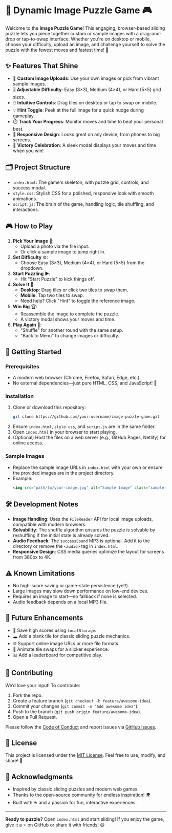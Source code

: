 # 🧩 Dynamic Image Puzzle Game 🎮

Welcome to the **Image Puzzle Game**! This engaging, browser-based sliding puzzle lets you piece together custom or sample images with a drag-and-drop or tap-to-swap interface. Whether you're on desktop or mobile, choose your difficulty, upload an image, and challenge yourself to solve the puzzle with the fewest moves and fastest time! 🚀

## ✨ Features That Shine

- 📸 **Custom Image Uploads**: Use your own images or pick from vibrant sample images.
- 🎚️ **Adjustable Difficulty**: Easy (3×3), Medium (4×4), or Hard (5×5) grid sizes.
- 🖱️ **Intuitive Controls**: Drag tiles on desktop or tap to swap on mobile.
- 💡 **Hint Toggle**: Peek at the full image for a quick nudge during gameplay.
- ⏱️ **Track Your Progress**: Monitor moves and time to beat your personal best.
- 📱 **Responsive Design**: Looks great on any device, from phones to big screens.
- 🎉 **Victory Celebration**: A sleek modal displays your moves and time when you win!

## 🗂️ Project Structure

- `index.html`: The game's skeleton, with puzzle grid, controls, and success modal.
- `style.css`: Stylish CSS for a polished, responsive look with smooth animations.
- `script.js`: The brain of the game, handling logic, tile shuffling, and interactions.

## 🎮 How to Play

1. **Pick Your Image** 🌄:
   - Upload a photo via the file input.
   - Or click a sample image to jump right in.
2. **Set Difficulty** ⚙️:
   - Choose Easy (3×3), Medium (4×4), or Hard (5×5) from the dropdown.
3. **Start Puzzling** ▶️:
   - Hit "Start Puzzle" to kick things off.
4. **Solve It** 🧠:
   - **Desktop**: Drag tiles or click two tiles to swap them.
   - **Mobile**: Tap two tiles to swap.
   - Need help? Click "Hint" to toggle the reference image.
5. **Win Big** 🏆:
   - Reassemble the image to complete the puzzle.
   - A victory modal shows your moves and time.
6. **Play Again** 🔄:
   - "Shuffle" for another round with the same setup.
   - "Back to Menu" to change images or difficulty.

## 🚀 Getting Started

### Prerequisites
- A modern web browser (Chrome, Firefox, Safari, Edge, etc.).
- No external dependencies—just pure HTML, CSS, and JavaScript! 🙌

### Installation
1. Clone or download this repository:
   ```bash
   git clone https://github.com/your-username/image-puzzle-game.git
   ```
2. Ensure `index.html`, `style.css`, and `script.js` are in the same folder.
3. Open `index.html` in your browser to start playing.
4. (Optional) Host the files on a web server (e.g., GitHub Pages, Netlify) for online access.

### Sample Images
- Replace the sample image URLs in `index.html` with your own or ensure the provided images are in the project directory.
- Example:
  ```html
  <img src="path/to/your-image.jpg" alt="Sample Image" class="sample-img">
  ```

## 🛠️ Development Notes

- **Image Handling**: Uses the `FileReader` API for local image uploads, compatible with modern browsers.
- **Solvability**: The shuffle algorithm ensures the puzzle is solvable by reshuffling if the initial state is already solved.
- **Audio Feedback**: The `successSound` MP3 is optional. Add it to the directory or remove the `<audio>` tag in `index.html`.
- **Responsive Design**: CSS media queries optimize the layout for screens from 380px to 4K.

## ⚠️ Known Limitations

- No high-score saving or game-state persistence (yet!).
- Large images may slow down performance on low-end devices.
- Requires an image to start—no fallback if none is selected.
- Audio feedback depends on a local MP3 file.

## 🌟 Future Enhancements

- 🏅 Save high scores using `localStorage`.
- 🕳️ Add a blank tile for classic sliding puzzle mechanics.
- 🌐 Support online image URLs or more file formats.
- 🎥 Animate tile swaps for a slicker experience.
- 📊 Add a leaderboard for competitive play.

## 🤝 Contributing

We’d love your input! To contribute:
1. Fork the repo.
2. Create a feature branch (`git checkout -b feature/awesome-idea`).
3. Commit your changes (`git commit -m "Add awesome idea"`).
4. Push to the branch (`git push origin feature/awesome-idea`).
5. Open a Pull Request.

Please follow the [Code of Conduct](CODE_OF_CONDUCT.md) and report issues via [GitHub Issues](https://github.com/sayan365/puzzle-game/issues).

## 📜 License

This project is licensed under the [MIT License](LICENSE). Feel free to use, modify, and share! 🖤

## 🙌 Acknowledgments

- Inspired by classic sliding puzzles and modern web games.
- Thanks to the open-source community for endless inspiration! 🌍
- Built with ☕ and a passion for fun, interactive experiences.

---

**Ready to puzzle?** Open `index.html` and start sliding! If you enjoy the game, give it a ⭐ on GitHub or share it with friends! 😄
